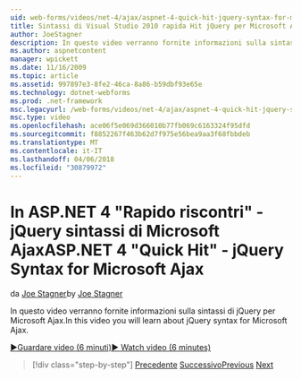 ```yaml
---
uid: web-forms/videos/net-4/ajax/aspnet-4-quick-hit-jquery-syntax-for-microsoft-ajax
title: Sintassi di Visual Studio 2010 rapida Hit jQuery per Microsoft Ajax | Documenti Microsoft
author: JoeStagner
description: In questo video verranno fornite informazioni sulla sintassi di jQuery per Microsoft Ajax.
ms.author: aspnetcontent
manager: wpickett
ms.date: 11/16/2009
ms.topic: article
ms.assetid: 997897e3-8fe2-46ca-8a86-b59dbf93e65e
ms.technology: dotnet-webforms
ms.prod: .net-framework
msc.legacyurl: /web-forms/videos/net-4/ajax/aspnet-4-quick-hit-jquery-syntax-for-microsoft-ajax
msc.type: video
ms.openlocfilehash: ace06f5e069d366010b77fb069c6163324f95dfd
ms.sourcegitcommit: f8852267f463b62d7f975e56bea9aa3f68fbbdeb
ms.translationtype: MT
ms.contentlocale: it-IT
ms.lasthandoff: 04/06/2018
ms.locfileid: "30879972"
---
```

<a name="aspnet-4-quick-hit---jquery-syntax-for-microsoft-ajax"></a><span data-ttu-id="075e3-103">In ASP.NET 4 "Rapido riscontri" - jQuery sintassi di Microsoft Ajax</span><span class="sxs-lookup"><span data-stu-id="075e3-103">ASP.NET 4 "Quick Hit" - jQuery Syntax for Microsoft Ajax</span></span>
====================
<span data-ttu-id="075e3-104">da [Joe Stagner](https://github.com/JoeStagner)</span><span class="sxs-lookup"><span data-stu-id="075e3-104">by [Joe Stagner](https://github.com/JoeStagner)</span></span>

<span data-ttu-id="075e3-105">In questo video verranno fornite informazioni sulla sintassi di jQuery per Microsoft Ajax.</span><span class="sxs-lookup"><span data-stu-id="075e3-105">In this video you will learn about jQuery syntax for Microsoft Ajax.</span></span> 

[<span data-ttu-id="075e3-106">&#9654;Guardare video (6 minuti)</span><span class="sxs-lookup"><span data-stu-id="075e3-106">&#9654; Watch video (6 minutes)</span></span>](https://channel9.msdn.com/Blogs/ASP-NET-Site-Videos/aspnet-4-quick-hit-jquery-syntax-for-microsoft-ajax)

> [!div class="step-by-step"]
> <span data-ttu-id="075e3-107">[Precedente](aspnet-4-quick-hit-the-scriptloader.md)
> [Successivo](aspnet-4-quick-hit-ajax-data-templates.md)</span><span class="sxs-lookup"><span data-stu-id="075e3-107">[Previous](aspnet-4-quick-hit-the-scriptloader.md)
[Next](aspnet-4-quick-hit-ajax-data-templates.md)</span></span>
